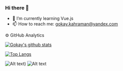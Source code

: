 ### Hi there 👋


- 🌱 I’m currently learning Vue.js
- 📫 How to reach me: gokay.kahraman@yandex.com


⚙️ GitHub Analytics

[![Gokay's github stats](https://github-readme-stats.vercel.app/api?username=GokayKahraman&count_private=true&show_icons=true&theme=dark&hide_rank=false&&hide=issues,contribs)](https://github.com/anuraghazra/github-readme-stat)

[![Top Langs](https://github-readme-stats.vercel.app/api/top-langs/?username=GokayKahraman&layout=compact&theme=dark)](https://github.com/anuraghazra/github-readme-stats)




![Alt text](https://user-images.githubusercontent.com/54667236/130208107-0119634f-7752-445b-bb0a-84e70b735b32.png)) ![Alt text](https://user-images.githubusercontent.com/54667236/130207522-464fb070-7774-4af7-80c3-967aacd75dd2.png) 
